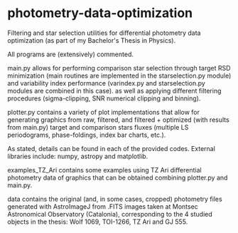 # photometry-data-optimization
Filtering and star selection utilities for differential photometry data optimization (as part of my Bachelor's Thesis in Physics).

All programs are (extensively) commented. 

main.py allows for performing comparison star selection through 
  target RSD minimization (main routines are implemented in the starselection.py module) and 
  variability index performance (varindex.py and starselection.py modules are combined in this case).
as well as applying different filtering procedures (sigma-clipping, SNR numerical clipping and binning).

plotter.py contains a variety of plot implementations that allow for generating
graphics from raw, filtered, and filtered + optimized (with results from main.py) target
and comparison stars fluxes (multiple LS periodograms, phase-foldings, index bar charts, etc.).

As stated, details can be found in each of the provided codes. 
External libraries include: numpy, astropy and matplotlib.

examples_TZ_Ari contains some examples using TZ Ari differential photometry
data of graphics that can be obtained combining plotter.py and main.py.

data contains the original (and, in some cases, cropped) photometry files
generated with AstroImageJ from .FITS images taken at Montsec Astronomical Observatory (Catalonia),
corresponding to the 4 studied objects in the thesis: Wolf 1069, TOI-1266, TZ Ari and GJ 555. 

